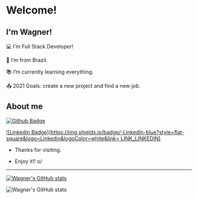 # Welcome!

 

## I'm Wagner!

 

:computer: I'm Full Stack Developer!

:house_with_garden: I’m from Brazil.

:books: I’m currently learning everything.

:outbox_tray: 2021 Goals: create a new project and find a new job.

 

## About me

[![Github Badge](https://img.shields.io/badge/-Github-000?style=flat-square&logo=Github&logoColor=white&link=LINK_GIT)](https://github.com/wagnerdantas)

[![Linkedin Badge](https://img.shields.io/badge/-LinkedIn-blue?style=flat-square&logo=Linkedin&logoColor=white&link= LINK_LINKEDIN)](https://www.linkedin.com/in/wagner-dantas/)



- Thanks for visiting.

- Enjoy it!! o/

----------------------------------------------------------------------------------


[![Wagner's GitHub stats](https://github-readme-stats.vercel.app/api?username=wagnerdantas)](https://github.com/anuraghazra/github-readme-stats)


![Wagner's GitHub stats](https://github-readme-stats.vercel.app/api?username=wagnerdantas&count_private=true)


